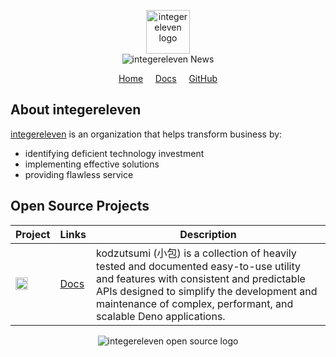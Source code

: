 <!-- Copyright integereleven 2025 -->
<p align="center">
  <a href="https://integereleven.com" title="integereleven website">
    <img
      alt="integereleven logo"
      height="70"
      src="https://docs.i11n.io/assets/img/logos/png/256/brand/text/stroked.v1.png"
    />
  </a>
  <br />
  <img src="https://docs.i11n.io/assets/img/banners/repo/all/current.svg" alt="integereleven News" title="integereleven News" />
</p>
<p align="center">
  <a href="https://integereleven.com" title="integereleven website">Home</a> &nbsp; &nbsp;
  <a href="https://docs.i11n.io" title="integereleven documentation">Docs</a>  &nbsp; &nbsp;
  <a href="https://github.com/i11n" title="integereleven GitHub">GitHub</a>
</p>

<p align="center">
<!-- Social badges -->
</p>

## About integereleven

[integereleven][i11n] is an organization that helps transform business by:
* identifying deficient technology investment
* implementing effective solutions
* providing flawless service

## Open Source Projects

| Project | Links | Description |
|---|---|---|
| <img alt="kz" src="https://docs.i11n.io/assets/img/logos/png/32/projects/kz/logo/stroked.v1.png" height="20" style="vertical-align: bottom"/> | [Docs][kz-docs] | kodzutsumi (小包) is a collection of heavily tested and documented easy-to-use utility and features with consistent and predictable APIs designed to simplify the development and maintenance of complex, performant, and scalable Deno applications. |

<p align="center">
    <img
      alt="integereleven open source logo"
      src="https://docs.i11n.io/assets/img/logos/png/64/brand/os/logo.v1.png"
    />
</p>

[deno]: https://deno.com/ "Deno, the next-generation JavaScript runtime"
[i11n]: https://github.com/i11n "GitHub: integereleven"
[kz-docs]: https://docs.i11n.io/kz "kz documentation"
